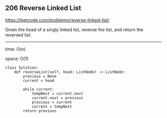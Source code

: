 ## 206 Reverse Linked List

https://leetcode.com/problems/reverse-linked-list/

Given the head of a singly linked list, reverse the list, and return the reversed list.

---

time: O(n) 

space: O(1) 

```
class Solution:
	def reverseList(self, head: ListNode) -> ListNode:
		previous = None
		current = head

		while current:
			tempNext = current.next
			current.next = previous
			previous = current
			current = tempNext
		return previous
```